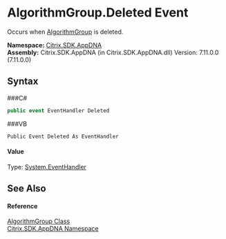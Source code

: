 # AlgorithmGroup.Deleted Event
 

Occurs when <a href="T_Citrix_SDK_AppDNA_AlgorithmGroup">AlgorithmGroup</a> is deleted.

**Namespace:**&nbsp;<a href="N_Citrix_SDK_AppDNA">Citrix.SDK.AppDNA</a><br />**Assembly:**&nbsp;Citrix.SDK.AppDNA (in Citrix.SDK.AppDNA.dll) Version: 7.11.0.0 (7.11.0.0)

## Syntax

###C#
```csharp
public event EventHandler Deleted
```

###VB
```vbnet
Public Event Deleted As EventHandler
```


#### Value
Type: <a href="http://msdn2.microsoft.com/en-us/library/xhb70ccc" target="_blank">System.EventHandler</a>

## See Also


#### Reference
<a href="T_Citrix_SDK_AppDNA_AlgorithmGroup">AlgorithmGroup Class</a><br /><a href="N_Citrix_SDK_AppDNA">Citrix.SDK.AppDNA Namespace</a><br />